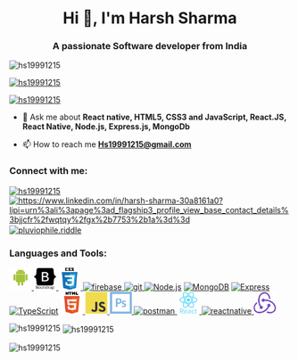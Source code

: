 <h1 align="center">Hi 👋, I'm Harsh Sharma</h1>
<h3 align="center">A passionate Software developer from India</h3>

<p align="left"> <img src="https://komarev.com/ghpvc/?username=hs19991215&label=Profile%20views&color=0e75b6&style=flat" alt="hs19991215" /> </p>

<p align="left"> <a href="https://github.com/ryo-ma/github-profile-trophy"><img src="https://github-profile-trophy.vercel.app/?username=hs19991215" alt="hs19991215" /></a> </p>

<p align="left"> <a href="https://twitter.com/hs19991215" target="blank"><img src="https://img.shields.io/twitter/follow/hs19991215?logo=twitter&style=for-the-badge" alt="hs19991215" /></a> </p>

- 💬 Ask me about **React native, HTML5, CSS3 and JavaScript, React.JS, React Native, Node.js, Express.js, MongoDb**

- 📫 How to reach me **Hs19991215@gmail.com**

<h3 align="left">Connect with me:</h3>
<p align="left">
<a href="https://twitter.com/hs19991215" target="blank"><img align="center" src="https://raw.githubusercontent.com/rahuldkjain/github-profile-readme-generator/master/src/images/icons/Social/twitter.svg" alt="hs19991215" height="30" width="40" /></a>
<a href="https://www.linkedin.com/in/hs19991215/" target="blank"><img align="center" src="https://raw.githubusercontent.com/rahuldkjain/github-profile-readme-generator/master/src/images/icons/Social/linked-in-alt.svg" alt="https://www.linkedin.com/in/harsh-sharma-30a8161a0?lipi=urn%3ali%3apage%3ad_flagship3_profile_view_base_contact_details%3bjjcfr%2fwqtqy%2fgx%2b7753%2b1a%3d%3d" height="30" width="40" /></a>
<a href="https://instagram.com/pluviophile.riddle" target="blank"><img align="center" src="https://raw.githubusercontent.com/rahuldkjain/github-profile-readme-generator/master/src/images/icons/Social/instagram.svg" alt="pluviophile.riddle" height="30" width="40" /></a>
</p>

<h3 align="left">Languages and Tools:</h3>
<p align="left"> <a href="https://developer.android.com" target="_blank" rel="noreferrer"> <img src="https://raw.githubusercontent.com/devicons/devicon/master/icons/android/android-original-wordmark.svg" alt="android" width="40" height="40"/> </a> <a href="https://getbootstrap.com" target="_blank" rel="noreferrer"> <img src="https://raw.githubusercontent.com/devicons/devicon/master/icons/bootstrap/bootstrap-plain-wordmark.svg" alt="bootstrap" width="40" height="40"/> </a> <a href="https://www.w3schools.com/css/" target="_blank" rel="noreferrer"> <img src="https://raw.githubusercontent.com/devicons/devicon/master/icons/css3/css3-original-wordmark.svg" alt="css3" width="40" height="40"/> </a> <a href="https://firebase.google.com/" target="_blank" rel="noreferrer"> <img src="https://www.vectorlogo.zone/logos/firebase/firebase-icon.svg" alt="firebase" width="40" height="40"/> </a> <a href="https://git-scm.com/" target="_blank" rel="noreferrer"> <img src="https://www.vectorlogo.zone/logos/git-scm/git-scm-icon.svg" alt="git" width="40" height="40"/> </a>
  <a href="https://nodejs.org" target="_blank" rel="noreferrer"><img src="https://cdn.pixabay.com/photo/2015/04/23/17/41/node-js-736399_1280.png" alt="Node.js" width="40" height="40"/></a> <a href="https://www.mongodb.com" target="_blank" rel="noreferrer"><img src="https://webimages.mongodb.com/_com_assets/cms/kuzt9r42or1fxvlq2-Meta_Generic.png" alt="MongoDB" width="40" height="40"/></a> <a href="https://expressjs.com" target="_blank" rel="noreferrer"><img src="https://miro.medium.com/v2/resize:fit:1400/1*XP-mZOrIqX7OsFInN2ngRQ.png" alt="Express" width="40" height="40"/></a> <a href="https://www.typescriptlang.org" target="_blank" rel="noreferrer"><img src="https://cdn.thenewstack.io/media/2022/01/10b88c68-typescript-logo.png" alt="TypeScript" width="40" height="40"/></a>
  <a href="https://www.w3.org/html/" target="_blank" rel="noreferrer"> <img src="https://raw.githubusercontent.com/devicons/devicon/master/icons/html5/html5-original-wordmark.svg" alt="html5" width="40" height="40"/> </a> <a href="https://developer.mozilla.org/en-US/docs/Web/JavaScript" target="_blank" rel="noreferrer"> <img src="https://raw.githubusercontent.com/devicons/devicon/master/icons/javascript/javascript-original.svg" alt="javascript" width="40" height="40"/> </a> <a href="https://www.photoshop.com/en" target="_blank" rel="noreferrer"> <img src="https://raw.githubusercontent.com/devicons/devicon/master/icons/photoshop/photoshop-line.svg" alt="photoshop" width="40" height="40"/> </a> <a href="https://postman.com" target="_blank" rel="noreferrer"> <img src="https://www.vectorlogo.zone/logos/getpostman/getpostman-icon.svg" alt="postman" width="40" height="40"/> </a> <a href="https://reactjs.org/" target="_blank" rel="noreferrer"> <img src="https://raw.githubusercontent.com/devicons/devicon/master/icons/react/react-original-wordmark.svg" alt="react" width="40" height="40"/> </a> <a href="https://reactnative.dev/" target="_blank" rel="noreferrer"> <img src="https://reactnative.dev/img/header_logo.svg" alt="reactnative" width="40" height="40"/> </a> <a href="https://redux.js.org" target="_blank" rel="noreferrer"> <img src="https://raw.githubusercontent.com/devicons/devicon/master/icons/redux/redux-original.svg" alt="redux" width="40" height="40"/> </a> </p>

<p><img align="left" src="https://github-readme-stats.vercel.app/api/top-langs?username=hs19991215&show_icons=true&locale=en&layout=compact" alt="hs19991215" /></p>

<p>&nbsp;<img align="center" src="https://github-readme-stats.vercel.app/api?username=hs19991215&show_icons=true&locale=en" alt="hs19991215" /></p>

<p><img align="center" src="https://github-readme-streak-stats.herokuapp.com/?user=hs19991215&" alt="hs19991215" /></p>
